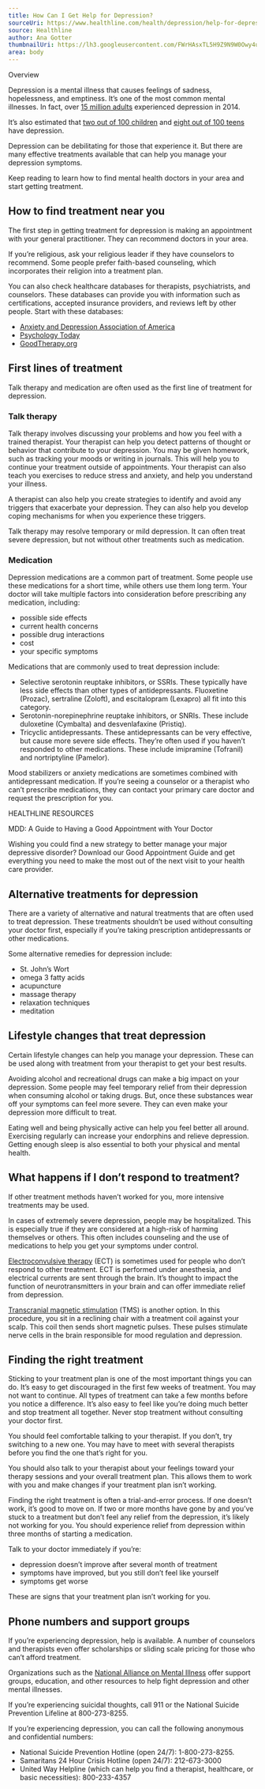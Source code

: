```yaml
---
title: How Can I Get Help for Depression?
sourceUri: https://www.healthline.com/health/depression/help-for-depression
source: Healthline
author: Ana Gotter
thumbnailUri: https://lh3.googleusercontent.com/FWrHAsxTL5H9Z9N9W0Owy4uuUNJkUqxU-18Nl7mynpHkvqOawgXqHI5CLUvZPgvmKfQKQRokBd1Amq69cGQcdph5_dB7dPzZpS-zqZ7NNdA14OZa7fp2FnwyCmce8nShiKn1o7JJ
area: body
---
```


Overview

Depression is a mental illness that causes feelings of sadness, hopelessness, and emptiness. It’s one of the most common mental illnesses. In fact, over [15 million adults](https://www.adaa.org/understanding-anxiety/depression) experienced depression in 2014.

It’s also estimated that [two out of 100 children](https://www.adaa.org/understanding-anxiety/depression) and [eight out of 100 teens](https://www.adaa.org/understanding-anxiety/depression) have depression.

Depression can be debilitating for those that experience it. But there are many effective treatments available that can help you manage your depression symptoms.

Keep reading to learn how to find mental health doctors in your area and start getting treatment.

## How to find treatment near you

The first step in getting treatment for depression is making an appointment with your general practitioner. They can recommend doctors in your area.

If you’re religious, ask your religious leader if they have counselors to recommend. Some people prefer faith-based counseling, which incorporates their religion into a treatment plan.

You can also check healthcare databases for therapists, psychiatrists, and counselors. These databases can provide you with information such as certifications, accepted insurance providers, and reviews left by other people. Start with these databases:

- [Anxiety and Depression Association of America](http://treatment.adaa.org/)
- [Psychology Today](https://therapists.psychologytoday.com/?tr=Hdr_SubBrand)
- [GoodTherapy.org](http://www.goodtherapy.org/)

## First lines of treatment

Talk therapy and medication are often used as the first line of treatment for depression.

### Talk therapy

Talk therapy involves discussing your problems and how you feel with a trained therapist. Your therapist can help you detect patterns of thought or behavior that contribute to your depression. You may be given homework, such as tracking your moods or writing in journals. This will help you to continue your treatment outside of appointments. Your therapist can also teach you exercises to reduce stress and anxiety, and help you understand your illness.

A therapist can also help you create strategies to identify and avoid any triggers that exacerbate your depression. They can also help you develop coping mechanisms for when you experience these triggers.

Talk therapy may resolve temporary or mild depression. It can often treat severe depression, but not without other treatments such as medication.

### Medication

Depression medications are a common part of treatment. Some people use these medications for a short time, while others use them long term. Your doctor will take multiple factors into consideration before prescribing any medication, including:

- possible side effects
- current health concerns
- possible drug interactions
- cost
- your specific symptoms

Medications that are commonly used to treat depression include:

- Selective serotonin reuptake inhibitors, or SSRIs. These typically have less side effects than other types of antidepressants. Fluoxetine (Prozac), sertraline (Zoloft), and escitalopram (Lexapro) all fit into this category.
- Serotonin-norepinephrine reuptake inhibitors, or SNRIs. These include duloxetine (Cymbalta) and desvenlafaxine (Pristiq).
- Tricyclic antidepressants. These antidepressants can be very effective, but cause more severe side effects. They’re often used if you haven’t responded to other medications. These include imipramine (Tofranil) and nortriptyline (Pamelor).

Mood stabilizers or anxiety medications are sometimes combined with antidepressant medication. If you’re seeing a counselor or a therapist who can’t prescribe medications, they can contact your primary care doctor and request the prescription for you.

HEALTHLINE RESOURCES

MDD: A Guide to Having a Good Appointment with Your Doctor

Wishing you could find a new strategy to better manage your major depressive disorder? Download our Good Appointment Guide and get everything you need to make the most out of the next visit to your health care provider.

## Alternative treatments for depression

There are a variety of alternative and natural treatments that are often used to treat depression. These treatments shouldn’t be used without consulting your doctor first, especially if you’re taking prescription antidepressants or other medications.

Some alternative remedies for depression include:

- St. John’s Wort
- omega 3 fatty acids
- acupuncture
- massage therapy
- relaxation techniques
- meditation

## Lifestyle changes that treat depression

Certain lifestyle changes can help you manage your depression. These can be used along with treatment from your therapist to get your best results.

Avoiding alcohol and recreational drugs can make a big impact on your depression. Some people may feel temporary relief from their depression when consuming alcohol or taking drugs. But, once these substances wear off your symptoms can feel more severe. They can even make your depression more difficult to treat.

Eating well and being physically active can help you feel better all around. Exercising regularly can increase your endorphins and relieve depression. Getting enough sleep is also essential to both your physical and mental health.

## What happens if I don’t respond to treatment?

If other treatment methods haven’t worked for you, more intensive treatments may be used.

In cases of extremely severe depression, people may be hospitalized. This is especially true if they are considered at a high-risk of harming themselves or others. This often includes counseling and the use of medications to help you get your symptoms under control.

[Electroconvulsive therapy](https://www.healthline.com/health/electroconvulsive-therapy) (ECT) is sometimes used for people who don’t respond to other treatment. ECT is performed under anesthesia, and electrical currents are sent through the brain. It’s thought to impact the function of neurotransmitters in your brain and can offer immediate relief from depression.

[Transcranial magnetic stimulation](https://www.healthline.com/health/depression/repetitive-transcranial-magnetic-stimulation) (TMS) is another option. In this procedure, you sit in a reclining chair with a treatment coil against your scalp. This coil then sends short magnetic pulses. These pulses stimulate nerve cells in the brain responsible for mood regulation and depression.

## Finding the right treatment

Sticking to your treatment plan is one of the most important things you can do. It’s easy to get discouraged in the first few weeks of treatment. You may not want to continue. All types of treatment can take a few months before you notice a difference. It’s also easy to feel like you’re doing much better and stop treatment all together. Never stop treatment without consulting your doctor first.

You should feel comfortable talking to your therapist. If you don’t, try switching to a new one. You may have to meet with several therapists before you find the one that’s right for you.

You should also talk to your therapist about your feelings toward your therapy sessions and your overall treatment plan. This allows them to work with you and make changes if your treatment plan isn’t working.

Finding the right treatment is often a trial-and-error process. If one doesn’t work, it’s good to move on. If two or more months have gone by and you’ve stuck to a treatment but don’t feel any relief from the depression, it’s likely not working for you. You should experience relief from depression within three months of starting a medication.

Talk to your doctor immediately if you’re:

- depression doesn’t improve after several month of treatment
- symptoms have improved, but you still don’t feel like yourself
- symptoms get worse

These are signs that your treatment plan isn’t working for you.

## Phone numbers and support groups

If you’re experiencing depression, help is available. A number of counselors and therapists even offer scholarships or sliding scale pricing for those who can’t afford treatment.

Organizations such as the [National Alliance on Mental Illness](http://www.nami.org/) offer support groups, education, and other resources to help fight depression and other mental illnesses.

If you’re experiencing suicidal thoughts, call 911 or the National Suicide Prevention Lifeline at 800-273-8255.

If you’re experiencing depression, you can call the following anonymous and confidential numbers:

- National Suicide Prevention Hotline (open 24/7): 1-800-273-8255.
- Samaritans 24 Hour Crisis Hotline (open 24/7): 212-673-3000
- United Way Helpline (which can help you find a therapist, healthcare, or basic necessities): 800-233-4357
